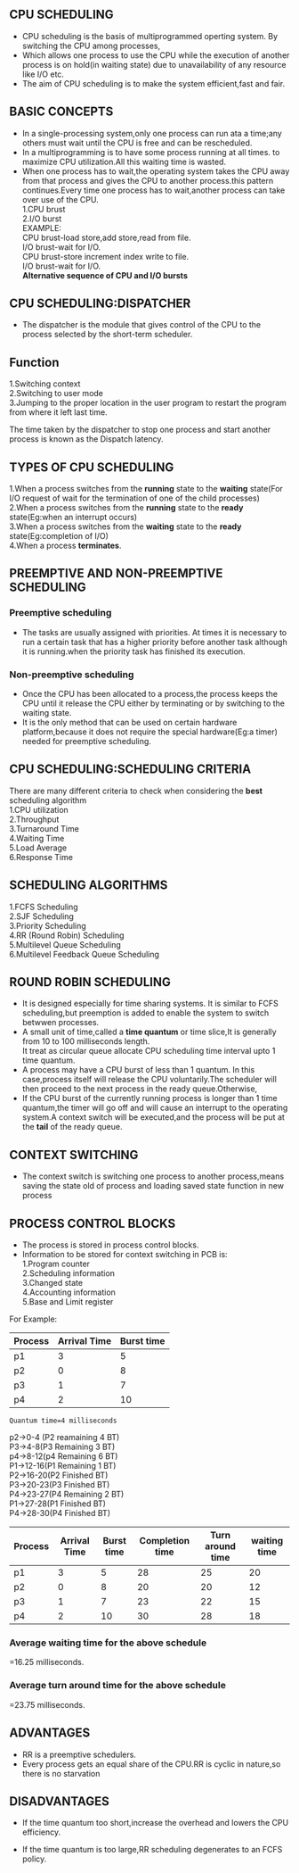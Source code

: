 ## CPU SCHEDULING  
* CPU scheduling is the basis of multiprogrammed operting system.  By switching the CPU among processes,  
* Which allows one process to use the CPU while the execution of another process is on hold(in waiting state) due to unavailability of any resource like I/O etc.  
* The aim of CPU scheduling is to make the system efficient,fast and fair.   
## BASIC CONCEPTS  
* In a single-processing system,only one process can run ata a time;any others must wait until the CPU is free and can be rescheduled.  
* In a multiprogramming is to have some process running at all times. to maximize CPU utilization.All this waiting time is wasted.  
* When one process has to wait,the operating system takes the CPU away from that process and gives the CPU to another process.this pattern continues.Every time one process has to wait,another process can take over use of the CPU.  
1.CPU brust  
2.I/O burst  
  EXAMPLE:  
  CPU brust-load store,add store,read from file.  
  I/O brust-wait for I/O.  
  CPU brust-store increment index write to file.  
  I/O brust-wait for I/O.    
 **Alternative sequence of CPU and I/O bursts**
## CPU SCHEDULING:DISPATCHER  
* The dispatcher is the module that gives control of the CPU to the process selected by the short-term scheduler.  
## Function  
1.Switching context  
2.Switching to user mode  
3.Jumping to the proper location in the user program to restart the program from where it left last time.  
  
  The time taken by the dispatcher to stop one process and start another process is known as the Dispatch latency.  
  ## TYPES OF CPU SCHEDULING  
  1.When a process switches from the **running** state to the **waiting** state(For I/O request of wait for the termination of one of the child processes)   
  2.When a process switches from the **running** state to the **ready** state(Eg:when an interrupt occurs)  
  3.When a process switches from the **waiting** state to the **ready** state(Eg:completion of I/O)  
  4.When a process **terminates**.  
  ## PREEMPTIVE AND NON-PREEMPTIVE  SCHEDULING
  ### Preemptive scheduling  
  * The tasks are usually assigned with priorities. At times it is necessary to run a certain task that has a higher priority before another task although it is running.when the priority task has finished its execution.  
  ### Non-preemptive scheduling  
* Once the CPU has been allocated to a process,the process keeps the CPU until it release the CPU either by terminating or by switching to the waiting state.  
* It is the only method that can be used on certain hardware platform,because it does not require the special hardware(Eg:a timer) needed for preemptive scheduling.  
## CPU SCHEDULING:SCHEDULING CRITERIA  
There are many different criteria to check when considering the **best** scheduling algorithm  
1.CPU utilization  
2.Throughput  
3.Turnaround Time  
4.Waiting Time  
5.Load Average  
6.Response Time  
## SCHEDULING ALGORITHMS  
1.FCFS Scheduling   
2.SJF Scheduling  
3.Priority Scheduling  
4.RR (Round Robin) Scheduling    
5.Multilevel Queue Scheduling    
6.Multilevel Feedback Queue Scheduling    
## ROUND ROBIN SCHEDULING  
* It is designed especially for time sharing systems. It is similar to FCFS scheduling,but preemption is added to enable the system to switch betwwen processes.  
* A small unit of time,called a **time quantum** or time slice,It is generally from 10 to 100 milliseconds length.  
It treat as circular queue allocate CPU scheduling time interval upto 1 time quantum.  
* A process may have a CPU burst of  less than 1 quantum. In this case,process itself will release the CPU voluntarily.The scheduler will then proceed to the next process in the ready queue.Otherwise,  
* If the CPU burst of the currently running process is longer than 1 time quantum,the timer will go off and will cause an interrupt to the operating system.A context switch will be executed,and the process will be put at the **tail** of the ready queue.  
## CONTEXT SWITCHING  
* The context switch is switching one process to another process,means saving the state old of process and loading saved state function in new process 
## PROCESS CONTROL BLOCKS    
* The process is stored in process control blocks.  
* Information to be stored for context switching in PCB is:  
1.Program counter  
2.Scheduling information  
3.Changed state  
4.Accounting information  
5.Base and Limit register


For Example:  

Process | Arrival Time | Burst time
---------|----------|---------
 p1 | 3 | 5  
 p2 | 0 | 8
 p3 | 1 |  7 
 p4|  2 |10  
   
    Quantum time=4 milliseconds
p2->0-4 (P2 reamaining 4 BT)  
P3->4-8(P3 Remaining 3 BT)  
p4->8-12(p4 Remaining 6 BT)  
P1->12-16(P1 Remaining 1 BT)  
P2->16-20(P2 Finished BT)   
P3->20-23(P3 Finished BT)    
P4->23-27(P4 Remaining 2 BT)  
P1->27-28(P1 Finished BT)    
P4->28-30(P4 Finished BT)      

  Process | Arrival Time | Burst time | Completion time | Turn around time |waiting time
---------|----------|---------|-------|------|-----
 p1 | 3 | 5  |28 |25|20
 p2 | 0 | 8  | 20|20|12
 p3 | 1 |  7 | 23|22|15 
 p4|  2 |10  | 30|28|18
### Average waiting time for the above schedule  
 
=16.25 milliseconds.  
### Average turn around time for the above schedule  
 
=23.75 milliseconds.   
## ADVANTAGES   
* RR is a preemptive schedulers.  
* Every process gets an equal share of the CPU.RR is cyclic in nature,so there is no starvation 
## DISADVANTAGES   
* If the time quantum too short,increase the overhead and lowers the CPU efficiency.  

* If the time quantum is too large,RR scheduling degenerates to an FCFS policy.




